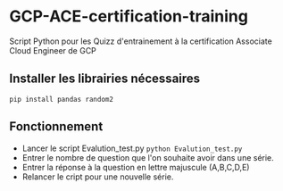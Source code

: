 # GCP-ACE-certification-training
Script Python pour les Quizz d'entrainement à la certification Associate Cloud Engineer de GCP

## Installer les librairies nécessaires
`pip install pandas random2`

## Fonctionnement 
* Lancer le script Evalution_test.py `python Evalution_test.py`
* Entrer le nombre de question que l'on souhaite avoir dans une série.
* Entrer la réponse à la question en lettre majuscule (A,B,C,D,E)
* Relancer le cript pour une nouvelle série.


